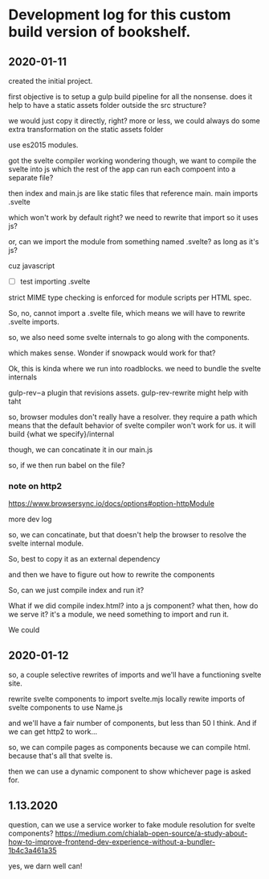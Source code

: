 # Development log for this custom build version of bookshelf. 

## 2020-01-11

created the initial project. 

first objective is to setup a gulp build pipeline for all the nonsense. 
does it help to have a static assets folder outside the src structure? 

we would just copy it directly, right?
more or less, we could always do some extra transformation on the static assets folder

use es2015 modules. 

got the svelte compiler working
wondering though, we want to compile the svelte into js which the rest of the app can run
each compoent into a separate file? 

then index and main.js are like static files that reference main. main imports .svelte

which won't work by default right? we need to rewrite that import so it uses js? 

or, can we import the module from something named .svelte? as long as it's js?

cuz javascript

- [ ] test importing .svelte


strict MIME type checking is enforced for module scripts per HTML spec. 

So, no, cannot import a .svelte file, which means we will have to rewrite .svelte imports. 

so, we also need some svelte internals to go along with the components. 

which makes sense. Wonder if snowpack would work for that? 


Ok, this is kinda where we run into roadblocks. 
we need to bundle the svelte internals


gulp-rev – a plugin that revisions assets.
gulp-rev-rewrite might help with taht

so, browser modules don't really have a resolver. they require a path 
which means that the default behavior of svelte compiler won't work for us.
it will build {what we specify}/internal 

though, we can concatinate it in our main.js



so, if we then run babel on the file?

### note on http2

https://www.browsersync.io/docs/options#option-httpModule


more dev log

so, we can concatinate, but that doesn't help the browser to resolve the svelte internal module. 

So, best to copy it as an external dependency

and then we have to figure out how to rewrite the components


So, can we just compile index and run it? 

What if we did compile index.html? into a js component? 
what then, how do we serve it? 
it's a module, we need something to import and run it. 

We could 

## 2020-01-12

so, a couple selective rewrites of imports and we'll have a functioning svelte site. 

rewrite svelte components to import svelte.mjs locally
rewite imports of svelte components to use Name.js

and we'll have a fair number of components, but less than 50 I think. And if we can get http2 to work...

so, we can compile pages as components because we can compile html. because that's all that svelte is. 

then we can use a dynamic component to show whichever page is asked for. 

## 1.13.2020

question, can we use a service worker to fake module resolution for svelte components?
https://medium.com/chialab-open-source/a-study-about-how-to-improve-frontend-dev-experience-without-a-bundler-1b4c3a461a35

yes, we darn well can!

